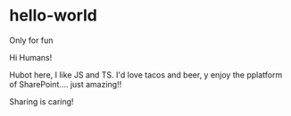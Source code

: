 # hello-world
Only for fun

Hi Humans!

Hubot here, I like JS and TS.
I'd love tacos and beer, y enjoy the pplatform of SharePoint.... just amazing!!

Sharing is caring!
